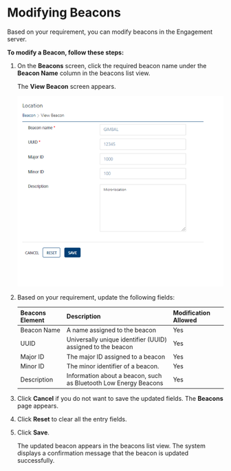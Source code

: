                              


Modifying Beacons
=================

Based on your requirement, you can modify beacons in the Engagement server.

**To modify a Beacon, follow these steps:**

1.  On the **Beacons** screen, click the required beacon name under the **Beacon Name** column in the beacons list view.
    
    The **View Beacon** screen appears.
    
    ![](../Resources/Images/Engagement/Location/viewbeacon_599x552.png)
    
2.  Based on your requirement, update the following fields:
    
    | Beacons Element | Description | Modification Allowed |
    | --- | --- | --- |
    | Beacon Name | A name assigned to the beacon | Yes |
    | UUID | Universally unique identifier (UUID) assigned to the beacon | Yes |
    | Major ID | The major ID assigned to a beacon | Yes |
    | Minor ID | The minor identifier of a beacon. | Yes |
    | Description | Information about a beacon, such as Bluetooth Low Energy Beacons | Yes |
    
3.  Click **Cancel** if you do not want to save the updated fields. The **Beacons** page appears.
4.  Click **Reset** to clear all the entry fields.
5.  Click **Save**.
    
    The updated beacon appears in the beacons list view. The system displays a confirmation message that the beacon is updated successfully.

